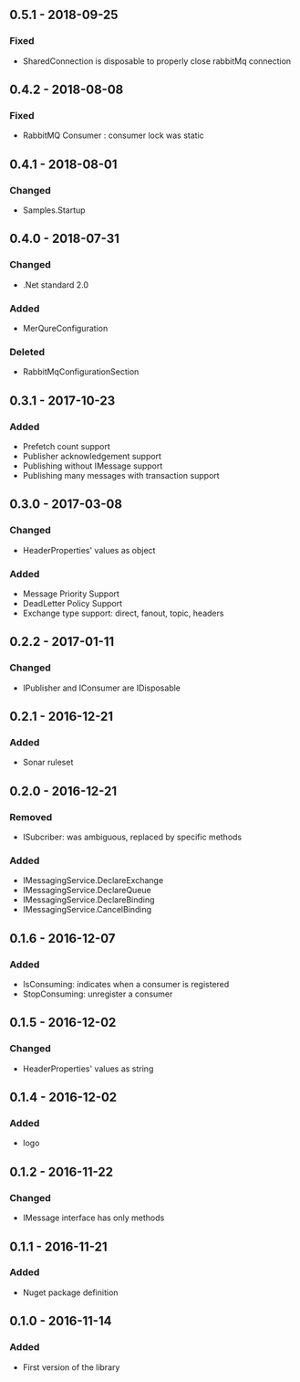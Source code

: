 ## 0.5.1 - 2018-09-25
### Fixed
- SharedConnection is disposable to properly close rabbitMq connection

## 0.4.2 - 2018-08-08
### Fixed
- RabbitMQ Consumer : consumer lock was static

## 0.4.1 - 2018-08-01
### Changed
- Samples.Startup

## 0.4.0 - 2018-07-31
### Changed
- .Net standard 2.0
### Added
- MerQureConfiguration
### Deleted
- RabbitMqConfigurationSection

## 0.3.1 - 2017-10-23
### Added
- Prefetch count support
- Publisher acknowledgement support
- Publishing without IMessage support
- Publishing many messages with transaction support

## 0.3.0 - 2017-03-08
### Changed
- HeaderProperties' values as object
### Added
- Message Priority Support
- DeadLetter Policy Support
- Exchange type support: direct, fanout, topic, headers

## 0.2.2 - 2017-01-11
### Changed
- IPublisher and IConsumer are IDisposable

## 0.2.1 - 2016-12-21
### Added
- Sonar ruleset

## 0.2.0 - 2016-12-21
### Removed
- ISubcriber: was ambiguous, replaced by specific methods
### Added
- IMessagingService.DeclareExchange
- IMessagingService.DeclareQueue
- IMessagingService.DeclareBinding
- IMessagingService.CancelBinding

## 0.1.6 - 2016-12-07
### Added
- IsConsuming: indicates when a consumer is registered
- StopConsuming: unregister a consumer

## 0.1.5 - 2016-12-02
### Changed
- HeaderProperties' values as string

## 0.1.4 - 2016-12-02
### Added
- logo

## 0.1.2 - 2016-11-22
### Changed
- IMessage interface has only methods

## 0.1.1 - 2016-11-21
### Added
- Nuget package definition

## 0.1.0 - 2016-11-14
### Added
- First version of the library
